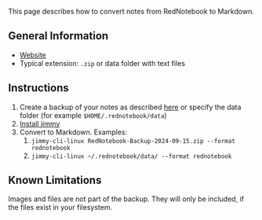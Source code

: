 This page describes how to convert notes from RedNotebook to Markdown.

## General Information

- [Website](https://rednotebook.app/)
- Typical extension: `.zip` or data folder with text files

## Instructions

1. Create a backup of your notes as described [here](https://rednotebook.app/help.html#toc13) or specify the data folder (for example `$HOME/.rednotebook/data`)
2. [Install jimmy](../index.md#installation)
3. Convert to Markdown. Examples:
   1. `jimmy-cli-linux RedNotebook-Backup-2024-09-15.zip --format rednotebook`
   2. `jimmy-cli-linux ~/.rednotebook/data/ --format rednotebook`

## Known Limitations

Images and files are not part of the backup. They will only be included, if the files exist in your filesystem.

